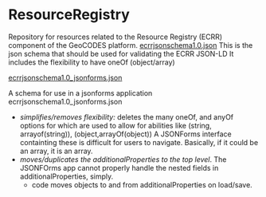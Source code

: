 # ResourceRegistry
Repository for resources related to the Resource Registry (ECRR) component of the GeoCODES platform.
[ecrrjsonschema1.0.json](./ecrrjsonschema1.0.json)
This is the json schema that should be used for validating the ECRR JSON-LD
It includes the flexibility to have oneOf (object/array)

[ecrrjsonschema1.0_jsonforms.json](./ecrrjsonschema1.0_jsonforms.json)

A schema for use in a jsonforms application  ecrrjsonschema1.0_jsonforms.json
* _simplifies/removes flexibility:_  deletes the many oneOf, and anyOf options for which are used to allow
for abilities like (string, arrayof(string)), (object,arrayOf(object)) A JSONForms interface
containting these is  difficult for users to navigate. Basically, if it could be an
array, it is an array.
* _moves/duplicates the additionalProperties to the top level_. The JSONFOrms app cannot
properly handle the nested fields in additionalProperties, simply.
  * code moves objects to and from additionalProperties on load/save.
